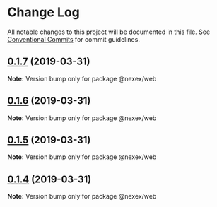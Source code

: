 # Change Log

All notable changes to this project will be documented in this file.
See [Conventional Commits](https://conventionalcommits.org) for commit guidelines.

## [0.1.7](https://bitbucket.org/dex-union/dexunion-web/compare/@nexex/web@0.1.6...@nexex/web@0.1.7) (2019-03-31)

**Note:** Version bump only for package @nexex/web





## [0.1.6](https://bitbucket.org/dex-union/dexunion-web/compare/@nexex/web@0.1.5...@nexex/web@0.1.6) (2019-03-31)

**Note:** Version bump only for package @nexex/web





## [0.1.5](https://bitbucket.org/dex-union/dexunion-web/compare/@nexex/web@0.1.4...@nexex/web@0.1.5) (2019-03-31)

**Note:** Version bump only for package @nexex/web





## [0.1.4](https://bitbucket.org/dex-union/dexunion-web/compare/@nexex/web@0.1.3...@nexex/web@0.1.4) (2019-03-31)

**Note:** Version bump only for package @nexex/web
